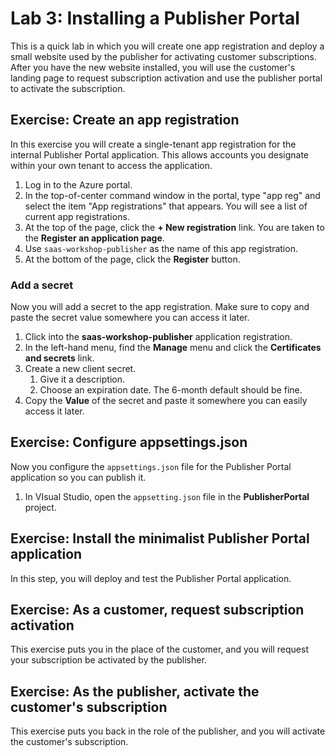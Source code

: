 # Lab 3: Installing a Publisher Portal

This is a quick lab in which you will create one app registration and deploy a small website used by the publisher for activating customer subscriptions. After you have the new website installed, you will use the customer's landing page to request subscription activation and use the publisher portal to activate the subscription.

## Exercise: Create an app registration

In this exercise you will create a single-tenant app registration for the internal Publisher Portal application. This allows accounts you designate within your own tenant to access the application.

1. Log in to the Azure portal.
1. In the top-of-center command window in the portal, type "app reg" and select the item "App registrations" that appears. You will see a list of current app registrations.
1. At the top of the page, click the **+ New registration** link. You are taken to the **Register an application page**.
1. Use `saas-workshop-publisher` as the name of this app registration.
1. At the bottom of the page, click the **Register** button.

### Add a secret

Now you will add a secret to the app registration. Make sure to copy and paste the secret value somewhere you can access it later.

1. Click into the **saas-workshop-publisher** application registration.
1. In the left-hand menu, find the **Manage** menu and click the **Certificates and secrets** link.
1. Create a new client secret.
    1. Give it a description.
    1. Choose an expiration date. The 6-month default should be fine.
1. Copy the **Value** of the secret and paste it somewhere you can easily access it later.

## Exercise: Configure appsettings.json

Now you configure the `appsettings.json` file for the Publisher Portal application so you can publish it.

1. In VIsual Studio, open the `appsetting.json` file in the **PublisherPortal** project.


## Exercise: Install the minimalist Publisher Portal application

In this step, you will deploy and test the Publisher Portal application.

## Exercise: As a customer, request subscription activation

This exercise puts you in the place of the customer, and you will request your subscription be activated by the publisher.

## Exercise: As the publisher, activate the customer's subscription

This exercise puts you back in the role of the publisher, and you will activate the customer's subscription.
